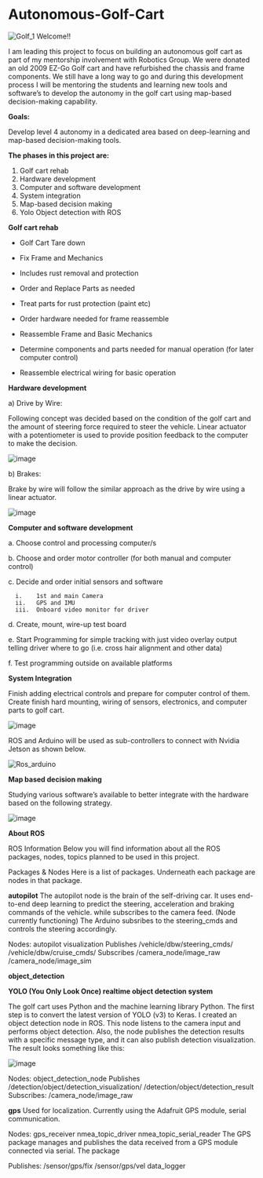 # Autonomous-Golf-Cart
![Golf_1](https://user-images.githubusercontent.com/91168380/134340803-c8f8d126-19d8-417f-809b-033782340e08.jpg)
Welcome!!

I am leading this project to focus on building an autonomous golf cart as part of my mentorship involvement with Robotics Group. We were donated an old 2009 EZ-Go Golf cart and have refurbished the chassis and frame components. We still have a long way to go and during this development process I will be mentoring the students and learning new tools and software’s to develop the autonomy in the golf cart using map-based decision-making capability.

**Goals:**

Develop level 4 autonomy in a dedicated area based on deep-learning and map-based decision-making tools.

**The phases in this project are:**
1.	Golf cart rehab 
2.	Hardware development
3.	Computer and software development
4.	System integration
5.	Map-based decision making
6.	Yolo Object detection with ROS

**Golf cart rehab**

- Golf Cart Tare down

- Fix Frame and Mechanics

- Includes rust removal and protection

- Order and Replace Parts as needed

- Treat parts for rust protection (paint etc)

- Order hardware needed for frame reassemble

- Reassemble Frame and Basic Mechanics

- Determine components and parts needed for manual operation (for later computer control)

- Reassemble electrical wiring for basic operation

**Hardware development**

a)	Drive by Wire:

Following concept was decided based on the condition of the golf cart and the amount of steering force required to steer the vehicle. Linear actuator with a potentiometer is used to provide position feedback to the computer to make the decision.

![image](https://user-images.githubusercontent.com/91168380/139088064-c8d1cf72-e4c4-46b3-b703-34d55c4ae55d.png)

b)	Brakes:

Brake by wire will follow the similar approach as the drive by wire using a linear actuator.

![image](https://user-images.githubusercontent.com/91168380/139088154-2997af85-dea4-40b3-8803-989cea08aceb.png)

**Computer and software development**

a.	Choose control and processing computer/s

b.	Choose and order motor controller (for both manual and computer control)

c.	Decide and order initial sensors and software

      i.	1st and main Camera
      ii.	GPS and IMU
      iii.	Onboard video monitor for driver
      
d.	Create, mount, wire-up test board

e.	Start Programming for simple tracking with just video overlay output telling driver where to go (i.e. cross hair alignment and other data)

f.	Test programming outside on available platforms 

**System Integration**

Finish adding electrical controls and prepare for computer control of them.
Create finish hard mounting, wiring of sensors, electronics, and computer parts to golf cart.

![image](https://user-images.githubusercontent.com/91168380/139088540-68cc2681-6ffe-4d46-818c-a80f294fc2e0.png)

ROS and Arduino will be used as sub-controllers to connect with Nvidia Jetson as shown below.

![Ros_arduino](https://user-images.githubusercontent.com/91168380/139174847-611eed5d-9777-4c33-97f9-f3e52ef59292.png)

**Map based decision making**

Studying various software’s available to better integrate with the hardware based on the following strategy.

![image](https://user-images.githubusercontent.com/91168380/139088646-ae8011ad-5b48-4496-9508-0858804beb11.png)


**About ROS**

ROS Information
Below you will find information about all the ROS packages, nodes, topics planned to be used in this project.

Packages & Nodes
Here is a list of packages. Underneath each package are nodes in that package.

**autopilot**
The autopilot node is the brain of the self-driving car. It uses end-to-end deep learning to predict the steering, acceleration and braking commands of the vehicle. while subscribes to the camera feed. (Node currently functioning) The Arduino subsribes to the steering_cmds and controls the steering accordingly.

Nodes:
autopilot
visualization
Publishes
/vehicle/dbw/steering_cmds/
/vehicle/dbw/cruise_cmds/
Subscribes
/camera_node/image_raw
/camera_node/image_sim

**object_detection**

**YOLO (You Only Look Once) realtime object detection system**

The golf cart uses Python and the machine learning library Python. The first step is to convert the latest version of YOLO (v3) to Keras. 
I created an object detection node in ROS. This node listens to the camera input and performs object detection. Also, the node publishes the detection results with a specific message type, and it can also publish detection visualization. The result looks something like this: 

![image](https://user-images.githubusercontent.com/91168380/159380264-145689eb-5aa0-40de-a275-01102133f5b9.png)

Nodes:
object_detection_node
Publishes
/detection/object/detection_visualization/
/detection/object/detection_result
Subscribes:
/camera_node/image_raw

**gps**
Used for localization. Currently using the Adafruit GPS module, serial communication.

Nodes:
gps_receiver
nmea_topic_driver
nmea_topic_serial_reader
The GPS package manages and publishes the data received from a GPS module connected via serial. The package

Publishes:
/sensor/gps/fix
/sensor/gps/vel
data_logger




